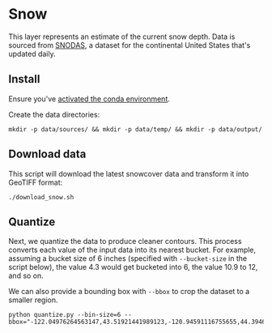 # Snow

This layer represents an estimate of the current snow depth. Data is sourced from [SNODAS](https://nsidc.org/data/g02158/versions/1), a dataset for the continental United States that's updated daily.

## Install

Ensure you've [activated the conda environment](../../README.md#building-datasets).

Create the data directories:

```
mkdir -p data/sources/ && mkdir -p data/temp/ && mkdir -p data/output/
```

## Download data

This script will download the latest snowcover data and transform it into GeoTIFF format:

```
./download_snow.sh
```

## Quantize

Next, we quantize the data to produce cleaner contours. This process converts each value of the input data into its nearest bucket. For example, assuming a bucket size of 6 inches (specified with `--bucket-size` in the script below), the value 4.3 would get bucketed into 6, the value 10.9 to 12, and so on.

We can also provide a bounding box with `--bbox` to crop the dataset to a smaller region.

```
python quantize.py --bin-size=6 --bbox="-122.04976264563147,43.51921441989123,-120.94591116755655,44.39466349563759"
```
